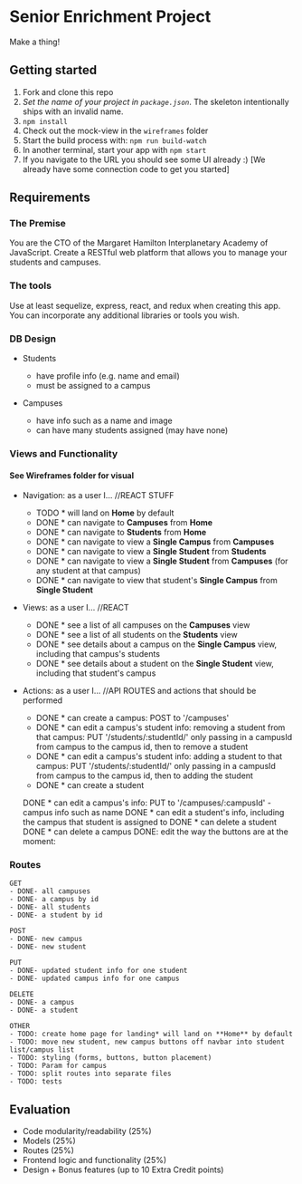 # Senior Enrichment Project

Make a thing!

## Getting started

1. Fork and clone this repo
2. *Set the name of your project in `package.json`*. The skeleton intentionally ships with an invalid name.
3. `npm install`
4. Check out the mock-view in the `wireframes` folder
5. Start the build process with: `npm run build-watch`
6. In another terminal, start your app with `npm start`
7. If you navigate to the URL you should see some UI already :) [We already have some connection code to get you started]

## Requirements

### The Premise

You are the CTO of the Margaret Hamilton Interplanetary Academy of JavaScript. Create a RESTful web platform that allows you to manage your students and campuses.

### The tools

Use at least sequelize, express, react, and redux when creating this app. You can incorporate any additional libraries or tools you wish.

### DB Design

- Students
  * have profile info (e.g. name and email)
  * must be assigned to a campus

- Campuses
  * have info such as a name and image
  * can have many students assigned (may have none)

### Views and Functionality
#### See Wireframes folder for visual

- Navigation: as a user I...
//REACT STUFF
  - TODO * will land on **Home** by default
  - DONE * can navigate to **Campuses** from **Home**
  - DONE * can navigate to **Students** from **Home**
  - DONE * can navigate to view a **Single Campus** from **Campuses**
  - DONE * can navigate to view a **Single Student** from **Students**
  - DONE * can navigate to view a **Single Student** from **Campuses** (for any student at that campus)
  - DONE * can navigate to view that student's **Single Campus** from **Single Student**

- Views: as a user I...
//REACT
  - DONE * see a list of all campuses on the **Campuses** view
  - DONE * see a list of all students on the **Students** view
  - DONE * see details about a campus on the **Single Campus** view, including that campus's students
  - DONE * see details about a student on the **Single Student** view, including that student's campus

- Actions: as a user I...
//API ROUTES and actions that should be performed
  - DONE * can create a campus: POST to '/campuses'
  - DONE * can edit a campus's student info: removing a student from that campus: PUT '/students/:studentId/' only passing in a campusId from campus to the campus id, then to remove a student
  - DONE * can edit a campus's student info: adding a student to that campus: PUT '/students/:studentId/' only passing in a campusId
      from campus to the campus id, then to adding the student
  - DONE * can create a student

  DONE * can edit a campus's info: PUT to '/campuses/:campusId' - campus info such as name
  DONE * can edit a student's info, including the campus that student is assigned to
  DONE * can delete a student
  DONE * can delete a campus
  DONE: edit the way the buttons are at the moment:

### Routes

```
GET
- DONE- all campuses
- DONE- a campus by id
- DONE- all students
- DONE- a student by id
```

```
POST
- DONE- new campus
- DONE- new student
```

```
PUT
- DONE- updated student info for one student
- DONE- updated campus info for one campus
```

```
DELETE
- DONE- a campus
- DONE- a student
```

```
OTHER
- TODO: create home page for landing* will land on **Home** by default
- TODO: move new student, new campus buttons off navbar into student list/campus list
- TODO: styling (forms, buttons, button placement)
- TODO: Param for campus
- TODO: split routes into separate files
- TODO: tests
```

## Evaluation

- Code modularity/readability (25%)
- Models (25%)
- Routes (25%)
- Frontend logic and functionality (25%)
- Design + Bonus features (up to 10 Extra Credit points)

